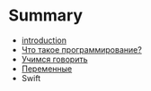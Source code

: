 # Summary

* [introduction](README.md)
* [Что такое программирование?](1.what-is-programming.md)
* [Учимся говорить](2.print.md)
* [Переменные](var.md)
* Swift

